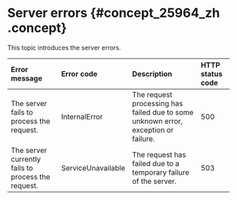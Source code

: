 # Server errors {#concept_25964_zh .concept}

This topic introduces the server errors.

|Error message|Error code|Description|HTTP status code|
|:------------|:---------|:----------|:---------------|
|The server fails to process the request.|InternalError|The request processing has failed due to some unknown error, exception or failure.|500|
|The server currently fails to process the request.|ServiceUnavailable|The request has failed due to a temporary failure of the server.|503|

